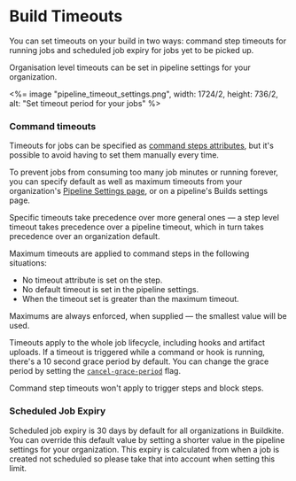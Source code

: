 # Build Timeouts

You can set timeouts on your build in two ways: command step timeouts for running jobs and scheduled job expiry for jobs yet to be picked up.

Organisation level timeouts can be set in pipeline settings for your organization.

<%= image "pipeline_timeout_settings.png", width: 1724/2, height: 736/2, alt: "Set timeout period for your jobs" %>

### Command timeouts

Timeouts for jobs can be specified as [command steps attributes](/docs/pipelines/command-step#timeout_in_minutes), but it's possible to avoid having to set them manually every time.

To prevent jobs from consuming too many job minutes or running forever, you can specify default as well as maximum timeouts from your organization's [Pipeline Settings page](https://buildkite.com/organizations/~/pipeline-settings), or on a pipeline's Builds settings page.

Specific timeouts take precedence over more general ones — a step level timeout takes precedence over a pipeline timeout, which in turn takes precedence over an organization default.

Maximum timeouts are applied to command steps in the following situations:

- No timeout attribute is set on the step.
- No default timeout is set in the pipeline settings.
- When the timeout set is greater than the maximum timeout.

Maximums are always enforced, when supplied — the smallest value will be used.

Timeouts apply to the whole job lifecycle, including hooks and artifact uploads. If a timeout is triggered while a command or hook is running, there's a 10 second grace period by default. You can change the grace period by setting the [`cancel-grace-period`](https://buildkite.com/docs/agent/v3/configuration#cancel-grace-period) flag.

Command step timeouts won't apply to trigger steps and block steps.

### Scheduled Job Expiry

Scheduled job expiry is 30 days by default for all organizations in Buildkite. You can override this default value by setting a shorter value in the pipeline settings for your organization. This expiry is calculated from when a job is created not scheduled so please take that into account when setting this limit. 